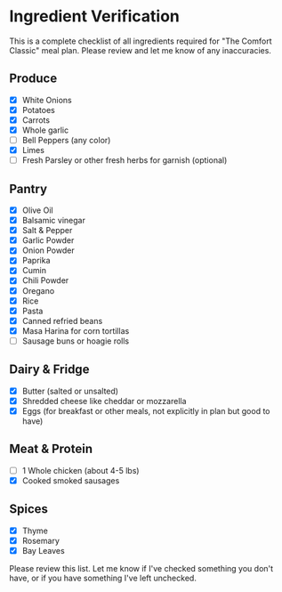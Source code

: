 # Ingredient Verification

This is a complete checklist of all ingredients required for "The Comfort Classic" meal plan. Please review and let me know of any inaccuracies.

## Produce
- [x] White Onions
- [x] Potatoes
- [x] Carrots
- [x] Whole garlic
- [ ] Bell Peppers (any color)
- [x] Limes
- [ ] Fresh Parsley or other fresh herbs for garnish (optional)

## Pantry
- [x] Olive Oil
- [x] Balsamic vinegar
- [x] Salt & Pepper
- [x] Garlic Powder
- [x] Onion Powder
- [x] Paprika
- [x] Cumin
- [x] Chili Powder
- [x] Oregano
- [x] Rice
- [x] Pasta
- [x] Canned refried beans
- [x] Masa Harina for corn tortillas
- [ ] Sausage buns or hoagie rolls

## Dairy & Fridge
- [x] Butter (salted or unsalted)
- [x] Shredded cheese like cheddar or mozzarella
- [x] Eggs (for breakfast or other meals, not explicitly in plan but good to have)

## Meat & Protein
- [ ] 1 Whole chicken (about 4-5 lbs)
- [x] Cooked smoked sausages

## Spices
- [x] Thyme
- [x] Rosemary
- [x] Bay Leaves

Please review this list. Let me know if I've checked something you don't have, or if you have something I've left unchecked.